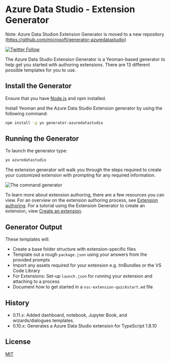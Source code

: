 # Azure Data Studio - Extension Generator

Note: Azure Data Studion Extension Generator is moved to a new repository (https://github.com/microsoft/generator-azuredatastudio)

[![Twitter Follow](https://img.shields.io/twitter/follow/azuredatastudio?style=social)](https://twitter.com/azuredatastudio)

The Azure Data Studio Extension Generator is a Yeoman-based generator to help get you started with authoring extensions. There are 13 different possible templates for you to use.

## Install the Generator

Ensure that you have [Node.js](https://nodejs.org/en/) and npm installed.

Install Yeoman and the Azure Data Studio Extension generator by using the following command:

```bash
npm install -g yo generator-azuredatastudio
```

## Running the Generator
To launch the generator type:

```bash
yo azuredatastudio
```

The extension generator will walk you through the steps required to create your customized extension with prompting for any required information.

![The command generator](https://raw.githubusercontent.com/llali/generator-azuredatastudio/master/yoazuredatastudio.png)

To learn more about extension authoring, there are a few resources you can view. For an overview on the extension authoring process, see [Extension authoring](https://docs.microsoft.com/en-us/sql/azure-data-studio/extension-authoring?view=sql-server-ver15). For a tutorial using the Extension Generator to create an extension, view [Create an extension](https://docs.microsoft.com/en-us/sql/azure-data-studio/tutorial-create-extension?view=sql-server-ver15).

## Generator Output

These templates will:
* Create a base folder structure with extension-specific files
* Template out a rough `package.json` using your answers from the provided prompts
* Import any assets required for your extension e.g. tmBundles or the VS Code Library
* For Extensions: Set-up `launch.json` for running your extension and attaching to a process
* Document how to get started in a `vsc-extension-quickstart.md` file

## History

* 0.11.x: Added dashboard, notebook, Jupyter Book, and wizards/dialogues templates.
* 0.10.x: Generates a Azure Data Studio extension for TypeScript 1.8.10

## License

[MIT](LICENSE)
